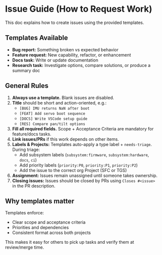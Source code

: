 # Issue Guide (How to Request Work)

This doc explains how to create issues using the provided templates.

## Templates Available

- **Bug report:** Something broken vs expected behavior
- **Feature request:** New capability, refactor, or enhancement
- **Docs task:** Write or update documentation
- **Research task:** Investigate options, compare solutions, or produce a summary doc

## General Rules

1. **Always use a template.** Blank issues are disabled.
2. **Title** should be short and action-oriented, e.g.:
   - `[BUG] IMU returns NaN after boot`
   - `[FEAT] Add servo boot sequence`
   - `[DOCS] Write VSCode setup guide`
   - `[RES] Compare pan/tilt options`
3. **Fill all required fields.** Scope + Acceptance Criteria are mandatory for feature/docs tasks.
4. **Link issues/PRs** if this work depends on other items.
5. **Labels & Projects:** Templates auto-apply a type label + `needs-triage`. During triage:
   - Add subsystem labels (`subsystem:firmware`, `subsystem:hardware`, `docs`, `ci`)
   - Add priority labels (`priority:P0`, `priority:P1`, `priority:P2`)
   - Add the issue to the correct org Project (SFC or TGS)
6. **Assignment:** Issues remain unassigned until someone takes ownership.
7. **Closing issues:** Issues should be closed by PRs using `Closes #<issue>` in the PR description.

## Why templates matter

Templates enforce:

- Clear scope and acceptance criteria
- Priorities and dependencies
- Consistent format across both projects

This makes it easy for others to pick up tasks and verify them at review/merge time.
